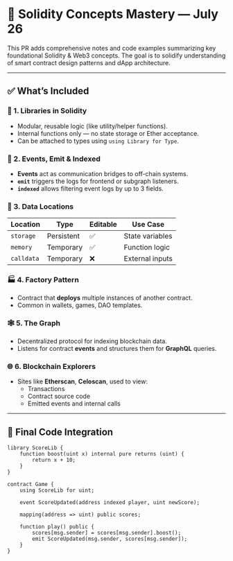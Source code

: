 # 📘 Solidity Concepts Mastery — July 26

This PR adds comprehensive notes and code examples summarizing key foundational Solidity & Web3 concepts. The goal is to solidify understanding of smart contract design patterns and dApp architecture.

---

## ✅ What’s Included

### 🔁 1. Libraries in Solidity
- Modular, reusable logic (like utility/helper functions).
- Internal functions only — no state storage or Ether acceptance.
- Can be attached to types using `using Library for Type`.

### 📡 2. Events, Emit & Indexed
- **Events** act as communication bridges to off-chain systems.
- **`emit`** triggers the logs for frontend or subgraph listeners.
- **`indexed`** allows filtering event logs by up to 3 fields.

### 🧠 3. Data Locations
| Location   | Type       | Editable | Use Case |
|------------|------------|----------|----------|
| `storage`  | Persistent | ✅        | State variables |
| `memory`   | Temporary  | ✅        | Function logic |
| `calldata` | Temporary  | ❌        | External inputs |

### 🏭 4. Factory Pattern
- Contract that **deploys** multiple instances of another contract.
- Common in wallets, games, DAO templates.

### 🕸️ 5. The Graph
- Decentralized protocol for indexing blockchain data.
- Listens for contract **events** and structures them for **GraphQL** queries.

### 🌐 6. Blockchain Explorers
- Sites like **Etherscan**, **Celoscan**, used to view:
  - Transactions
  - Contract source code
  - Emitted events and internal calls

---

## 🧩 Final Code Integration

```solidity
library ScoreLib {
    function boost(uint x) internal pure returns (uint) {
        return x + 10;
    }
}

contract Game {
    using ScoreLib for uint;

    event ScoreUpdated(address indexed player, uint newScore);

    mapping(address => uint) public scores;

    function play() public {
        scores[msg.sender] = scores[msg.sender].boost();
        emit ScoreUpdated(msg.sender, scores[msg.sender]);
    }
}
